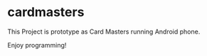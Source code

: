 cardmasters
===========

This Project is prototype as Card Masters running Android phone.

Enjoy programming!
